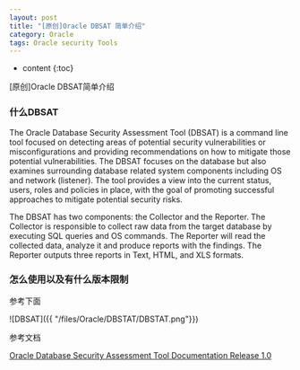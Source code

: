 ```yaml
---
layout: post
title: "[原创]Oracle DBSAT 简单介绍"
category: Oracle
tags: Oracle security Tools
---
```


* content
{:toc}


[原创]Oracle DBSAT简单介绍

### 什么DBSAT

The Oracle Database Security Assessment Tool (DBSAT) is a command line tool focused on detecting areas of potential security vulnerabilities or misconfigurations and providing recommendations on how to mitigate those potential vulnerabilities. The DBSAT focuses on the database but also examines surrounding database related system components including OS and network (listener). The tool provides a view into the current status, users, roles and policies in place, with the goal of promoting successful approaches to mitigate potential security risks.

The DBSAT has two components: the Collector and the Reporter. The Collector is responsible to collect raw data from the target database by executing SQL queries and OS commands. The Reporter will read the collected data, analyze it and produce reports with the findings. The Reporter outputs three reports in Text, HTML, and XLS formats.


### 怎么使用以及有什么版本限制


参考下面

![DBSAT]({{ "/files/Oracle/DBSTAT/DBSTAT.png"}})


参考文档

[Oracle Database Security Assessment Tool Documentation Release 1.0](http://docs.oracle.com/cd/E76178_01/)



~~~ LinHong 2017/10/10 ~~~~
